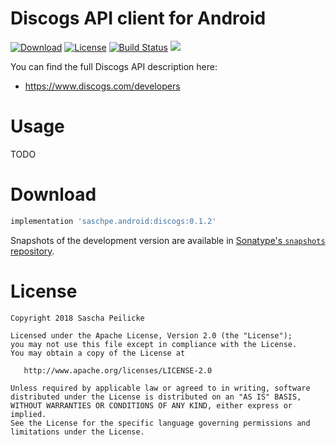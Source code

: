 # Discogs API client for Android
[![Download](https://api.bintray.com/packages/saschpe/maven/android-discogs/images/download.svg)](https://bintray.com/saschpe/maven/android-discogs/_latestVersion)
[![License](http://img.shields.io/:license-apache-blue.svg)](http://www.apache.org/licenses/LICENSE-2.0.html)
[![Build Status](https://travis-ci.org/saschpe/android-discogs.svg?branch=master)](https://travis-ci.org/saschpe/android-discogs)
<a href="http://www.methodscount.com/?lib=saschpe.android%3Aandroid-discogs%3A0.1.2"><img src="https://img.shields.io/badge/Methods and size-core: 100 | deps: 19640 | 25 KB-e91e63.svg"/></a>


You can find the full Discogs API description here:

- https://www.discogs.com/developers


# Usage
TODO

# Download
```groovy
implementation 'saschpe.android:discogs:0.1.2'
```

Snapshots of the development version are available in [Sonatype's `snapshots` repository][snap].


# License

    Copyright 2018 Sascha Peilicke

    Licensed under the Apache License, Version 2.0 (the "License");
    you may not use this file except in compliance with the License.
    You may obtain a copy of the License at

       http://www.apache.org/licenses/LICENSE-2.0

    Unless required by applicable law or agreed to in writing, software
    distributed under the License is distributed on an "AS IS" BASIS,
    WITHOUT WARRANTIES OR CONDITIONS OF ANY KIND, either express or implied.
    See the License for the specific language governing permissions and
    limitations under the License.


 [snap]: https://oss.sonatype.org/content/repositories/snapshots/
